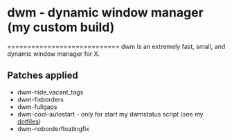 # dwm - dynamic window manager (my custom build)
============================
dwm is an extremely fast, small, and dynamic window manager for X.

## Patches applied

+ dwm-hide_vacant_tags
+ dwm-fixborders
+ dwm-fullgaps
+ dwm-cool-autostart - only for start my dwmstatus script (see my [dotfiles](https://github.com/fabioesantos/Dotfiles))
+ dwm-noborderfloatingfix

